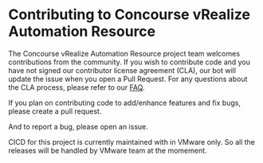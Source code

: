 # Contributing to Concourse vRealize Automation Resource

The Concourse vRealize Automation Resource project team welcomes contributions from the community. If you wish to contribute code and you have not signed our contributor license agreement (CLA), our bot will update the issue when you open a Pull Request. For any questions about the CLA process, please refer to our [FAQ](https://cla.vmware.com/faq).

If you plan on contributing code to add/enhance features and fix bugs, please create a pull request.

And to report a bug, please open an issue.

CICD for this project is currently maintained with in VMware only. 
So all the releases will be handled by VMware team at the momement.